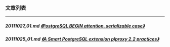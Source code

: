 ### 文章列表  
----  
##### 20111027_01.md   [《PostgreSQL BEGIN attention. serializable case》](20111027_01.md)  
##### 20111025_01.md   [《A Smart PostgreSQL extension plproxy 2.2 practices》](20111025_01.md)  
